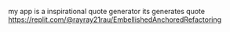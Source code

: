 my app is a inspirational quote generator 
its generates quote 
https://replit.com/@rayray21rau/EmbellishedAnchoredRefactoring 
